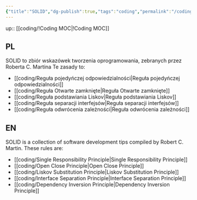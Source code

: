 ```yaml
---
{"title":"SOLID","dg-publish":true,"tags":"coding","permalink":"/coding/solid/","dgPassFrontmatter":true}
---
```


up:: [[coding/!Coding MOC\|!Coding MOC]]

## PL
SOLID to zbiór wskazówek tworzenia oprogramowania, zebranych przez Roberta C. Martina
Te zasady to:
- [[coding/Reguła pojedyńczej odpowiedzialności\|Reguła pojedyńczej odpowiedzialności]]
- [[coding/Reguła Otwarte zamknięte\|Reguła Otwarte zamknięte]]
- [[coding/Reguła podstawiania Liskov\|Reguła podstawiania Liskov]]
- [[coding/Reguła separacji interfejsów\|Reguła separacji interfejsów]]
- [[coding/Reguła odwrócenia zależności\|Reguła odwrócenia zależności]]

## EN
SOLID is a collection of software development tips compiled by Robert C. Martin.
These rules are: 
- [[coding/Single Responsibility Principle\|Single Responsibility Principle]]
- [[coding/Open Close Principle\|Open Close Principle]]
- [[coding/Liskov Substitution Principle\|Liskov Substitution Principle]]
- [[coding/Interface Separation Principle\|Interface Separation Principle]]
- [[coding/Dependency Inversion Principle\|Dependency Inversion Principle]]